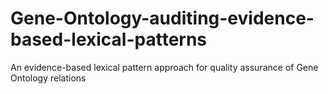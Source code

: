 # Gene-Ontology-auditing-evidence-based-lexical-patterns
An evidence-based lexical pattern approach for quality assurance of Gene Ontology relations
